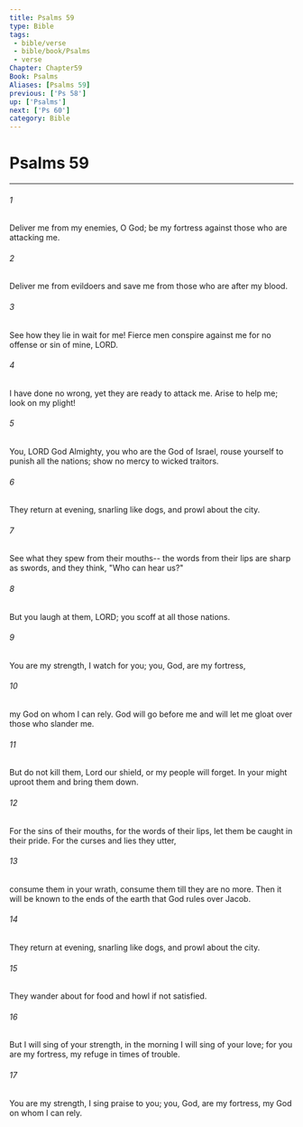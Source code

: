 ```yaml
---
title: Psalms 59
type: Bible
tags:
 - bible/verse
 - bible/book/Psalms
 - verse
Chapter: Chapter59
Book: Psalms
Aliases: [Psalms 59]
previous: ['Ps 58']
up: ['Psalms']
next: ['Ps 60']
category: Bible
---
```

# Psalms 59

***


###### 1 
Deliver me from my enemies, O God; be my fortress against those who are attacking me. 

###### 2 
Deliver me from evildoers and save me from those who are after my blood. 

###### 3 
See how they lie in wait for me! Fierce men conspire against me for no offense or sin of mine, LORD. 

###### 4 
I have done no wrong, yet they are ready to attack me. Arise to help me; look on my plight! 

###### 5 
You, LORD God Almighty, you who are the God of Israel, rouse yourself to punish all the nations; show no mercy to wicked traitors. 

###### 6 
They return at evening, snarling like dogs, and prowl about the city. 

###### 7 
See what they spew from their mouths-- the words from their lips are sharp as swords, and they think, "Who can hear us?" 

###### 8 
But you laugh at them, LORD; you scoff at all those nations. 

###### 9 
You are my strength, I watch for you; you, God, are my fortress, 

###### 10 
my God on whom I can rely. God will go before me and will let me gloat over those who slander me. 

###### 11 
But do not kill them, Lord our shield, or my people will forget. In your might uproot them and bring them down. 

###### 12 
For the sins of their mouths, for the words of their lips, let them be caught in their pride. For the curses and lies they utter, 

###### 13 
consume them in your wrath, consume them till they are no more. Then it will be known to the ends of the earth that God rules over Jacob. 

###### 14 
They return at evening, snarling like dogs, and prowl about the city. 

###### 15 
They wander about for food and howl if not satisfied. 

###### 16 
But I will sing of your strength, in the morning I will sing of your love; for you are my fortress, my refuge in times of trouble. 

###### 17 
You are my strength, I sing praise to you; you, God, are my fortress, my God on whom I can rely. 
